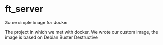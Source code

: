 # ft_server
Some simple image for docker

The project in which we met with docker.
We wrote our custom image, the image is based on Debian Buster Destructive
